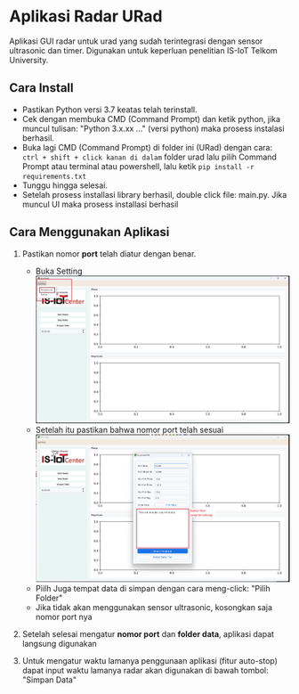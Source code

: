 # Aplikasi Radar URad

Aplikasi GUI radar untuk urad yang sudah terintegrasi dengan sensor ultrasonic dan timer.
Digunakan untuk keperluan penelitian IS-IoT Telkom University.

## Cara Install

- Pastikan Python versi 3.7 keatas telah terinstall.
- Cek dengan membuka CMD (Command Prompt) dan ketik python, jika muncul tulisan: "Python 3.x.xx ..." (versi python) maka prosess instalasi berhasil.
- Buka lagi CMD (Command Prompt) di folder ini (URad) dengan cara: ```ctrl + shift + click kanan di dalam``` folder urad lalu pilih Command Prompt atau terminal atau powershell, lalu ketik ```pip install -r requirements.txt```
- Tunggu hingga selesai.
- Setelah prosess installasi library berhasil, double click file: main.py. Jika muncul UI maka prosess installasi berhasil

## Cara Menggunakan Aplikasi

1. Pastikan nomor **port** telah diatur dengan benar.
   - Buka Setting
     ![gambar setting](https://github.com/rc-iot-telu/urad/blob/master/screenshoot/open_setting.jpg?raw=true)
   - Setelah itu pastikan bahwa nomor port telah sesuai
     ![gambar setting](https://github.com/rc-iot-telu/urad/blob/master/screenshoot/setting_port.jpg?raw=true)
   - Piilh Juga tempat data di simpan dengan cara meng-click: "Pilih Folder"
   - Jika tidak akan menggunakan sensor ultrasonic, kosongkan saja nomor port nya
     
2. Setelah selesai mengatur **nomor port** dan **folder data**, aplikasi dapat langsung digunakan
3. Untuk mengatur waktu lamanya penggunaan aplikasi (fitur auto-stop) dapat input waktu lamanya radar akan digunakan di bawah tombol: "Simpan Data"
